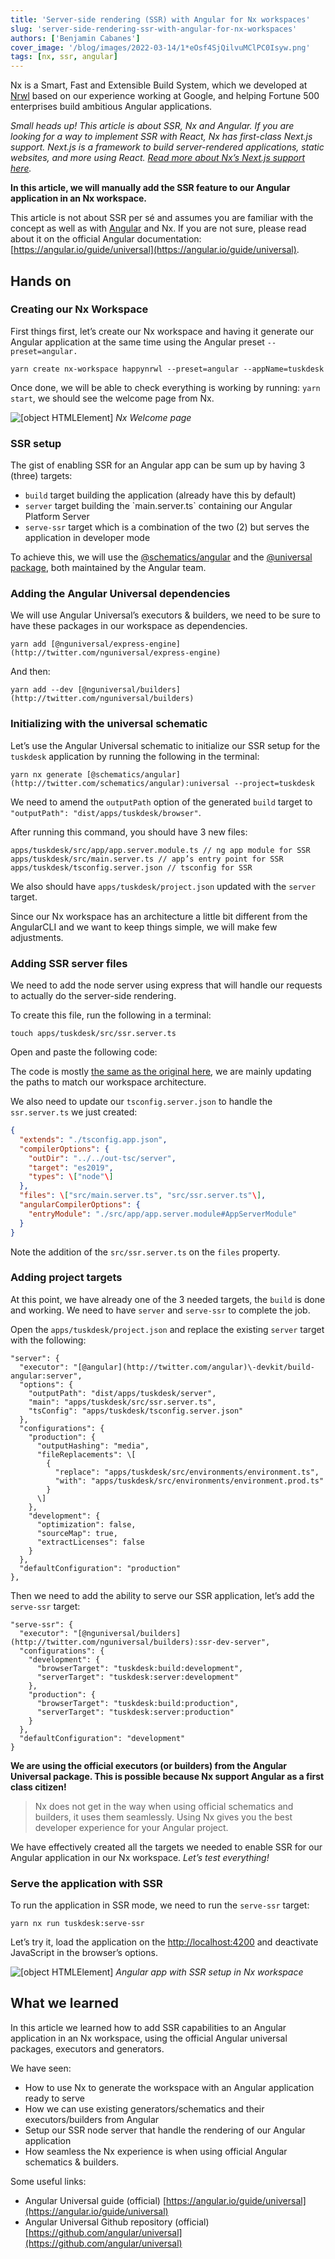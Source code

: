 ```yaml
---
title: 'Server-side rendering (SSR) with Angular for Nx workspaces'
slug: 'server-side-rendering-ssr-with-angular-for-nx-workspaces'
authors: ['Benjamin Cabanes']
cover_image: '/blog/images/2022-03-14/1*eOsf4SjQilvuMClPC0Isyw.png'
tags: [nx, ssr, angular]
---
```


Nx is a Smart, Fast and Extensible Build System, which we developed at [Nrwl](/company) based on our experience working at Google, and helping Fortune 500 enterprises build ambitious Angular applications.

_Small heads up! This article is about SSR, Nx and Angular. If you are looking for a way to implement SSR with React, Nx has first-class Next.js support. Next.js is a framework to build server-rendered applications, static websites, and more using React._ [_Read more about Nx’s Next.js support here_](https://medium.com/nx-now-supports-next-js-84ae3d0b2aed)_._

**In this article, we will manually add the SSR feature to our Angular application in an Nx workspace.**

This article is not about SSR per sé and assumes you are familiar with the concept as well as with [Angular](https://angular.io) and Nx. If you are not sure, please read about it on the official Angular documentation: [https://angular.io/guide/universal](https://angular.io/guide/universal).

## Hands on

### Creating our Nx Workspace

First things first, let’s create our Nx workspace and having it generate our Angular application at the same time using the Angular preset `--preset=angular.`

```shell
yarn create nx-workspace happynrwl --preset=angular --appName=tuskdesk
```

Once done, we will be able to check everything is working by running: `yarn start`, we should see the welcome page from Nx.

![[object HTMLElement]](/blog/images/2022-03-14/1*hJpbF0NwLQgKc8cDM1GW0Q.avif)
_Nx Welcome page_

### SSR setup

The gist of enabling SSR for an Angular app can be sum up by having 3 (three) targets:

- `build` target building the application (already have this by default)
- `server` target building the \`main.server.ts\` containing our Angular Platform Server
- `serve-ssr` target which is a combination of the two (2) but serves the application in developer mode

To achieve this, we will use the [@schematics/angular](https://www.npmjs.com/package/@schematics/angular) and the [@universal package](https://github.com/angular/universal), both maintained by the Angular team.

### Adding the Angular Universal dependencies

We will use Angular Universal’s executors & builders, we need to be sure to have these packages in our workspace as dependencies.

```shell
yarn add [@nguniversal/express-engine](http://twitter.com/nguniversal/express-engine)
```

And then:

```shell
yarn add --dev [@nguniversal/builders](http://twitter.com/nguniversal/builders)
```

### Initializing with the universal schematic

Let’s use the Angular Universal schematic to initialize our SSR setup for the `tuskdesk` application by running the following in the terminal:

```shell
yarn nx generate [@schematics/angular](http://twitter.com/schematics/angular):universal --project=tuskdesk
```

We need to amend the `outputPath` option of the generated `build` target to `"outputPath": "dist/apps/tuskdesk/browser"`.

After running this command, you should have 3 new files:

```
apps/tuskdesk/src/app/app.server.module.ts // ng app module for SSR
apps/tuskdesk/src/main.server.ts // app’s entry point for SSR
apps/tuskdesk/tsconfig.server.json // tsconfig for SSR
```

We also should have `apps/tuskdesk/project.json` updated with the `server` target.

Since our Nx workspace has an architecture a little bit different from the AngularCLI and we want to keep things simple, we will make few adjustments.

### Adding SSR server files

We need to add the node server using express that will handle our requests to actually do the server-side rendering.

To create this file, run the following in a terminal:

```
touch apps/tuskdesk/src/ssr.server.ts
```

Open and paste the following code:

The code is mostly [the same as the original here](https://github.com/angular/universal/blob/master/modules/express-engine/schematics/install/files/__serverFileName%40stripTsExtension__.ts), we are mainly updating the paths to match our workspace architecture.

We also need to update our `tsconfig.server.json` to handle the `ssr.server.ts` we just created:

```json
{
  "extends": "./tsconfig.app.json",
  "compilerOptions": {
    "outDir": "../../out-tsc/server",
    "target": "es2019",
    "types": \["node"\]
  },
  "files": \["src/main.server.ts", "src/ssr.server.ts"\],
  "angularCompilerOptions": {
    "entryModule": "./src/app/app.server.module#AppServerModule"
  }
}
```

Note the addition of the `src/ssr.server.ts` on the `files` property.

### Adding project targets

At this point, we have already one of the 3 needed targets, the `build` is done and working. We need to have `server` and `serve-ssr` to complete the job.

Open the `apps/tuskdesk/project.json` and replace the existing `server` target with the following:

```
"server": {
  "executor": "[@angular](http://twitter.com/angular)\-devkit/build-angular:server",
  "options": {
    "outputPath": "dist/apps/tuskdesk/server",
    "main": "apps/tuskdesk/src/ssr.server.ts",
    "tsConfig": "apps/tuskdesk/tsconfig.server.json"
  },
  "configurations": {
    "production": {
      "outputHashing": "media",
      "fileReplacements": \[
        {
          "replace": "apps/tuskdesk/src/environments/environment.ts",
          "with": "apps/tuskdesk/src/environments/environment.prod.ts"
        }
      \]
    },
    "development": {
      "optimization": false,
      "sourceMap": true,
      "extractLicenses": false
    }
  },
  "defaultConfiguration": "production"
},
```

Then we need to add the ability to serve our SSR application, let’s add the `serve-ssr` target:

```
"serve-ssr": {
  "executor": "[@nguniversal/builders](http://twitter.com/nguniversal/builders):ssr-dev-server",
  "configurations": {
    "development": {
      "browserTarget": "tuskdesk:build:development",
      "serverTarget": "tuskdesk:server:development"
    },
    "production": {
      "browserTarget": "tuskdesk:build:production",
      "serverTarget": "tuskdesk:server:production"
    }
  },
  "defaultConfiguration": "development"
}
```

**We are using the official executors (or builders) from the Angular Universal package. This is possible because Nx support Angular as a first class citizen!**

> Nx does not get in the way when using official schematics and builders, it uses them seamlessly. Using Nx gives you the best developer experience for your Angular project.

We have effectively created all the targets we needed to enable SSR for our Angular application in our Nx workspace. _Let’s test everything!_

### Serve the application with SSR

To run the application in SSR mode, we need to run the `serve-ssr` target:

```shell
yarn nx run tuskdesk:serve-ssr
```

Let’s try it, load the application on the [http://localhost:4200](http://localhost:4200) and deactivate JavaScript in the browser’s options.

![[object HTMLElement]](/blog/images/2022-03-14/1*tVi2fRPw3IA4rjmKI4LVmw.avif)
_Angular app with SSR setup in Nx workspace_

## What we learned

In this article we learned how to add SSR capabilities to an Angular application in an Nx workspace, using the official Angular universal packages, executors and generators.

We have seen:

- How to use Nx to generate the workspace with an Angular application ready to serve
- How we can use existing generators/schematics and their executors/builders from Angular
- Setup our SSR node server that handle the rendering of our Angular application
- How seamless the Nx experience is when using official Angular schematics & builders.

Some useful links:

- Angular Universal guide (official) [https://angular.io/guide/universal](https://angular.io/guide/universal)
- Angular Universal Github repository (official) [https://github.com/angular/universal](https://github.com/angular/universal)
